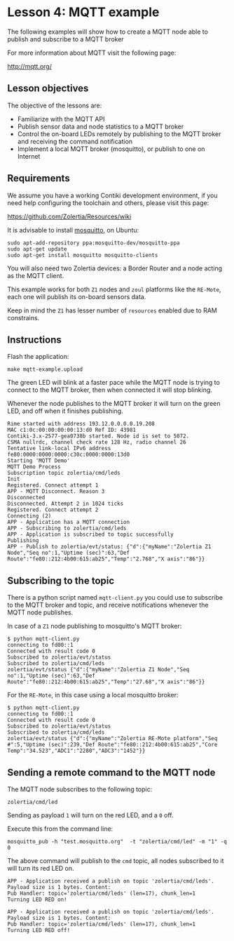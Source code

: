 # Lesson 4: MQTT example

The following examples will show how to create a MQTT node able to publish and subscribe to a MQTT broker

For more information about MQTT visit the following page:

http://mqtt.org/

## Lesson objectives

The objective of the lessons are:

* Familiarize with the MQTT API
* Publish sensor data and node statistics to a MQTT broker
* Control the on-board LEDs remotely by publishing to the MQTT broker and receiving the command notification
* Implement a local MQTT broker (mosquitto), or publish to one on Internet


## Requirements

We assume you have a working Contiki development environment, if you need help configuring the toolchain and others, please visit this page:

https://github.com/Zolertia/Resources/wiki

It is advisable to install [mosquitto](http://mosquitto.org/), on Ubuntu:

````
sudo apt-add-repository ppa:mosquitto-dev/mosquitto-ppa
sudo apt-get update
sudo apt-get install mosquitto mosquitto-clients
````

You will also need two Zolertia devices: a Border Router and a node acting as the MQTT client.

This example works for both `Z1` nodes and `zoul` platforms like the `RE-Mote`, each one will publish its on-board sensors data.

Keep in mind the `Z1` has lesser number of `resources` enabled due to RAM constrains.

## Instructions

Flash the application:

````
make mqtt-example.upload
````

The green LED will blink at a faster pace while the MQTT node is trying to connect to the MQTT broker, then when connected it will stop blinking.

Whenever the node publishes to the MQTT broker it will turn on the green LED, and off when it finishes publishing.

````
Rime started with address 193.12.0.0.0.0.19.208
MAC c1:0c:00:00:00:00:13:d0 Ref ID: 43981
Contiki-3.x-2577-gea0738b started. Node id is set to 5072.
CSMA nullrdc, channel check rate 128 Hz, radio channel 26
Tentative link-local IPv6 address fe80:0000:0000:0000:c30c:0000:0000:13d0
Starting 'MQTT Demo'
MQTT Demo Process
Subscription topic zolertia/cmd/leds
Init
Registered. Connect attempt 1
APP - MQTT Disconnect. Reason 3
Disconnected
Disconnected. Attempt 2 in 1024 ticks
Registered. Connect attempt 2
Connecting (2)
APP - Application has a MQTT connection
APP - Subscribing to zolertia/cmd/leds
APP - Application is subscribed to topic successfully
Publishing
APP - Publish to zolertia/evt/status: {"d":{"myName":"Zolertia Z1 Node","Seq no":1,"Uptime (sec)":63,"Def Route":"fe80::212:4b00:615:ab25","Temp":"2.768","X axis":"86"}}
````

## Subscribing to the topic

There is a python script named `mqtt-client.py` you could use to subscribe to the MQTT broker and topic, and receive notifications whenever the MQTT node publishes.

In case of a `Z1` node publishing to mosquitto's MQTT broker:

````
$ python mqtt-client.py 
connecting to fd00::1
Connected with result code 0
Subscribed to zolertia/evt/status
Subscribed to zolertia/cmd/leds
zolertia/evt/status {"d":{"myName":"Zolertia Z1 Node","Seq no":1,"Uptime (sec)":63,"Def Route":"fe80::212:4b00:615:ab25","Temp":"27.68","X axis":"86"}}
````

For the `RE-Mote`, in this case using a local mosquitto broker:

````
$ python mqtt-client.py 
connecting to fd00::1
Connected with result code 0
Subscribed to zolertia/evt/status
Subscribed to zolertia/cmd/leds
zolertia/evt/status {"d":{"myName":"Zolertia RE-Mote platform","Seq #":5,"Uptime (sec)":239,"Def Route":"fe80::212:4b00:615:ab25","Core Temp":"34.523","ADC1":"2280","ADC3":"1452"}}

````

## Sending a remote command to the MQTT node

The MQTT node subscribes to the following topic:

`zolertia/cmd/led`

Sending as payload `1` will turn on the red LED, and a `0` off.

Execute this from the command line:

````
mosquitto_pub -h "test.mosquitto.org"  -t "zolertia/cmd/led" -m "1" -q 0
````

The above command will publish to the `cmd` topic, all nodes subscribed to it will turn its red LED on.

````
APP - Application received a publish on topic 'zolertia/cmd/leds'. Payload size is 1 bytes. Content:
Pub Handler: topic='zolertia/cmd/leds' (len=17), chunk_len=1
Turning LED RED on!

APP - Application received a publish on topic 'zolertia/cmd/leds'. Payload size is 1 bytes. Content:
Pub Handler: topic='zolertia/cmd/leds' (len=17), chunk_len=1
Turning LED RED off!
````
